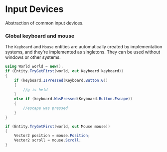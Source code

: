 # Input Devices
Abstraction of common input devices.

### Global keyboard and mouse
The `Keyboard` and `Mouse` entities are automatically created by implementation systems, and they're
implemented as singletons. They can be used without windows or other systems.

```cs
using World world = new();
if (Entity.TryGetFirst(world, out Keyboard keyboard))
{
    if (keyboard.IsPressed(Keyboard.Button.G))
    {
        //g is held
    }
    else if (keyboard.WasPressed(Keyboard.Button.Escape))
    {
        //escape was pressed
    }
}

if (Entity.TryGetFirst(world, out Mouse mouse))
{
    Vector2 position = mouse.Position;
    Vector2 scroll = mouse.Scroll;
}
```